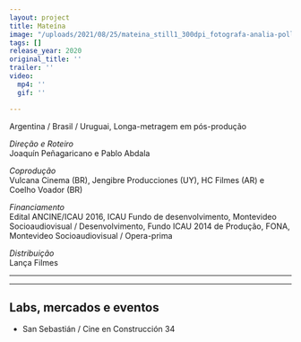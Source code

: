 ```yaml
---
layout: project
title: Mateína
image: "/uploads/2021/08/25/mateina_still1_300dpi_fotografa-analia-pollio.jpg"
tags: []
release_year: 2020
original_title: ''
trailer: ''
video:
  mp4: ''
  gif: ''

---
```

Argentina / Brasil / Uruguai, Longa-metragem em pós-produção

_Direção e Roteiro_  
Joaquín Peñagaricano e Pablo Abdala

_Coprodução_  
Vulcana Cinema (BR), Jengibre Producciones (UY), HC Filmes (AR) e Coelho Voador (BR)

_Financiamento_  
Edital ANCINE/ICAU 2016, ICAU Fundo de desenvolvimento, Montevideo Socioaudiovisual / Desenvolvimento, Fundo ICAU 2014 de Produção, FONA, Montevideo Socioaudiovisual / Opera-prima

_Distribuição_  
Lança Filmes

***

***

## Labs, mercados e eventos

* San Sebastián / Cine en Construcción 34